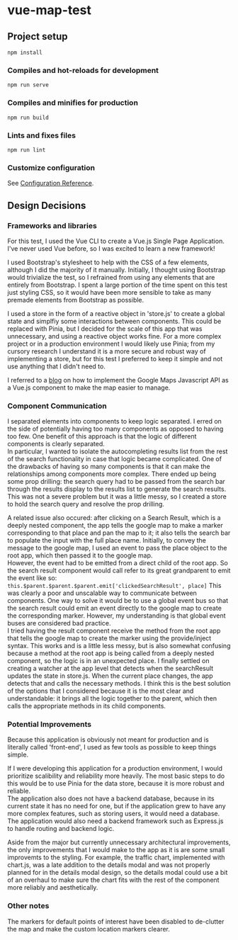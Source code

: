 # vue-map-test

## Project setup
```
npm install
```

### Compiles and hot-reloads for development
```
npm run serve
```

### Compiles and minifies for production
```
npm run build
```

### Lints and fixes files
```
npm run lint
```

### Customize configuration
See [Configuration Reference](https://cli.vuejs.org/config/).

## Design Decisions

### Frameworks and libraries

For this test, I used the Vue CLI to create a Vue.js Single Page Application.  
I've never used Vue before, so I was excited to learn a new framework!

I used Bootstrap's stylesheet to help with the CSS of a few elements, although I did the majority of it manually.
Initially, I thought using Bootstrap would trivialize the test, 
so I refrained from using any elements that are entirely from Bootstrap.
I spent a large portion of the time spent on this test just styling CSS, 
so it would have been more sensible to take as many premade elements from Bootstrap as possible.

I used a store in the form of a reactive object in 'store.js' to create a global state and simplfiy some interactions between components. 
This could be replaced with Pinia, but I decided for the scale of this app that was unnecessary, and using a reactive object works fine.
For a more complex project or in a production environment I would likely use Pinia; 
from my cursory research I understand it is a more secure and robust way of implementing a store, but
for this test I preferred to keep it simple and not use anything that I didn't need to.

I referred to a [blog](https://markus.oberlehner.net/blog/using-the-google-maps-api-with-vue/) on how to implement
the Google Maps Javascript API as a Vue.js component to make the map easier to manage.

### Component Communication

I separated elements into components to keep logic separated. I erred on the side of potentially having too many components
as opposed to having too few.  One benefit of this approach is that the logic of different components is clearly separated.  
In particular, I wanted to isolate the autocompleting results list from the rest of the search functionality in case that logic became complicated.
One of the drawbacks of having so many components is that it can make the relationships among components more complex.
There ended up being some prop drilling: the search query had to be passed from the search bar through the results display to the results list to generate the search results.
This was not a severe problem but it was a little messy, so I created a store to hold the search query and resolve the prop drilling.

A related issue also occured: after clicking on a Search Result, which is a deeply nested component, the app tells the google map to make a marker corresponding to that place and pan the map to it; 
it also tells the search bar to populate the input with the full place name.
Initially, to convey the message to the google map, I used an event to pass the place object to the root app, which then passed it to the google map.  
However, the event had to be emitted from a direct child of the root app.  So the search result component would call refer to its great grandparent to emit the event like so:
`this.$parent.$parent.$parent.emit['clickedSearchResult', place]`
This was clearly a poor and unscalable way to communicate between components.
One way to solve it would be to use a global event bus so that the search result could emit an event directly to the google map to create the corresponding marker.
However, my understanding is that global event buses are considered bad practice.  
I tried having the result component receive the method from the root app that tells the google map to create the marker using the provide/inject syntax.  This works and is a little less messy,
but is also somewhat confusing because a method at the root app is being called from a deeply nested component, so the logic is in an unexpected place.
I finally settled on creating a watcher at the app level that detects when the searchResult updates the state in store.js.  When the current place changes, the app detects that and calls the necessary methods.
I think this is the best solution of the options that I considered because it is the most clear and understandable: it brings all the logic together to the parent, which then calls the appropriate methods in its child components.  

### Potential Improvements

Because this application is obviously not meant for production and is literally called 'front-end', I used as few tools as possible to keep things simple.

If I were developing this application for a production environment, I would prioritize scalibility and reliability more heavily.
The most basic steps to do this would be to use Pinia for the data store, because it is more robust and reliable.  
The application also does not have a backend database, because in its current state it has no need for one, 
but if the application grew to have any more complex features, such as storing users, it would need a database.
The application would also need a backend framework such as Express.js to handle routing and backend logic.

Aside from the major but currently unnecessary architectural improvements, the only improvements that I would make to the app as it is
are some small improvemts to the styling.  For example, the traffic chart, implemented with chart.js, was a late addition to the details modal
and was not properly planned for in the details modal design, so the details modal could use a bit of an overhaul to make sure the chart 
fits with the rest of the component more reliably and aesthetically.

### Other notes

The markers for default points of interest have been disabled to de-clutter the map and make the custom location markers clearer.
